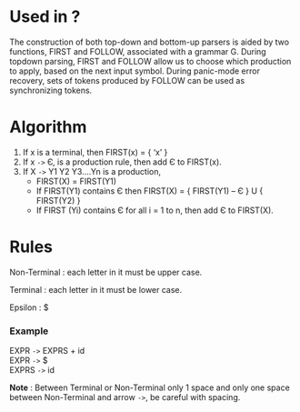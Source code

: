 # Used in ?

The construction of both top-down and bottom-up parsers is aided by two
functions, FIRST and FOLLOW, associated with a grammar G. During topdown parsing, FIRST and FOLLOW allow us to choose which production to
apply, based on the next input symbol. During panic-mode error recovery, sets
of tokens produced by FOLLOW can be used as synchronizing tokens.

# Algorithm

1. If x is a terminal, then FIRST(x) = { ‘x’ }
2. If x `->` Є, is a production rule, then add Є to FIRST(x).
3. If X `->` Y1 Y2 Y3….Yn is a production,
   - FIRST(X) = FIRST(Y1)
   - If FIRST(Y1) contains Є then FIRST(X) = { FIRST(Y1) – Є } U { FIRST(Y2) }
   - If FIRST (Yi) contains Є for all i = 1 to n, then add Є to FIRST(X).

# Rules

Non-Terminal : each letter in it must be upper case.

Terminal : each letter in it must be lower case.

Epsilon : $

### Example

EXPR `->` EXPRS + id  
EXPR `->` $  
EXPRS `->` id

**Note** : Between Terminal or Non-Terminal only 1 space and only one space between Non-Terminal and arrow `->`, be careful with spacing.
